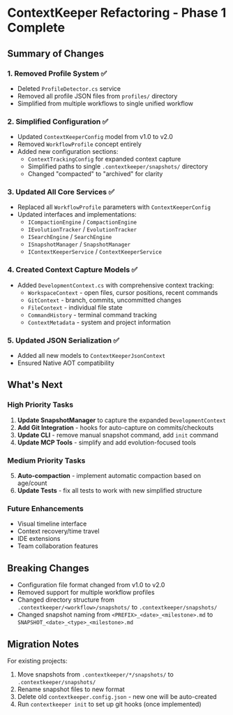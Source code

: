 # ContextKeeper Refactoring - Phase 1 Complete

## Summary of Changes

### 1. Removed Profile System ✅
- Deleted `ProfileDetector.cs` service
- Removed all profile JSON files from `profiles/` directory
- Simplified from multiple workflows to single unified workflow

### 2. Simplified Configuration ✅
- Updated `ContextKeeperConfig` model from v1.0 to v2.0
- Removed `WorkflowProfile` concept entirely
- Added new configuration sections:
  - `ContextTrackingConfig` for expanded context capture
  - Simplified paths to single `.contextkeeper/snapshots/` directory
  - Changed "compacted" to "archived" for clarity

### 3. Updated All Core Services ✅
- Replaced all `WorkflowProfile` parameters with `ContextKeeperConfig`
- Updated interfaces and implementations:
  - `ICompactionEngine` / `CompactionEngine`
  - `IEvolutionTracker` / `EvolutionTracker`
  - `ISearchEngine` / `SearchEngine`
  - `ISnapshotManager` / `SnapshotManager`
  - `IContextKeeperService` / `ContextKeeperService`

### 4. Created Context Capture Models ✅
- Added `DevelopmentContext.cs` with comprehensive context tracking:
  - `WorkspaceContext` - open files, cursor positions, recent commands
  - `GitContext` - branch, commits, uncommitted changes
  - `FileContext` - individual file state
  - `CommandHistory` - terminal command tracking
  - `ContextMetadata` - system and project information

### 5. Updated JSON Serialization ✅
- Added all new models to `ContextKeeperJsonContext`
- Ensured Native AOT compatibility

## What's Next

### High Priority Tasks
1. **Update SnapshotManager** to capture the expanded `DevelopmentContext`
2. **Add Git Integration** - hooks for auto-capture on commits/checkouts
3. **Update CLI** - remove manual snapshot command, add `init` command
4. **Update MCP Tools** - simplify and add evolution-focused tools

### Medium Priority Tasks
5. **Auto-compaction** - implement automatic compaction based on age/count
6. **Update Tests** - fix all tests to work with new simplified structure

### Future Enhancements
- Visual timeline interface
- Context recovery/time travel
- IDE extensions
- Team collaboration features

## Breaking Changes
- Configuration file format changed from v1.0 to v2.0
- Removed support for multiple workflow profiles
- Changed directory structure from `.contextkeeper/<workflow>/snapshots/` to `.contextkeeper/snapshots/`
- Changed snapshot naming from `<PREFIX>_<date>_<milestone>.md` to `SNAPSHOT_<date>_<type>_<milestone>.md`

## Migration Notes
For existing projects:
1. Move snapshots from `.contextkeeper/*/snapshots/` to `.contextkeeper/snapshots/`
2. Rename snapshot files to new format
3. Delete old `contextkeeper.config.json` - new one will be auto-created
4. Run `contextkeeper init` to set up git hooks (once implemented)
